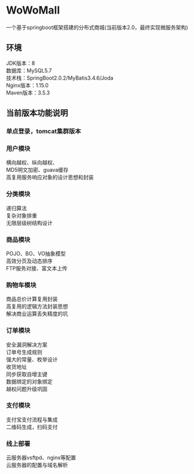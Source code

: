 # WoWoMall
一个基于springboot框架搭建的分布式商城(当前版本2.0，最终实现微服务架构)

<h2>环境</h2>
JDK版本：8<br/>
数据库：MySQL5.7<br/>
技术栈：SpringBoot2.0.2/MyBatis3.4.6/Joda<br/>
Nginx版本：1.15.0<br/>
Maven版本：3.5.3<br/>

<h2>当前版本功能说明</h2>
<h3>单点登录，tomcat集群版本</h3>

<h3>用户模块</h3>
横向越权、纵向越权、<br/>
MD5明文加密、guava缓存<br/>
高复用服务响应对象的设计思想和封装<br/>

<h3>分类模块</h3>
递归算法<br/>
复杂对象排重<br/>
无限层级树结构设计<br/>

<h3>商品模块</h3>
POJO、BO、VO抽象模型<br/>
高效分页及动态排序<br/>
FTP服务对接、富文本上传<br/>

<h3>购物车模块</h3>
商品总价计算复用封装<br/>
高复用的逻辑方法封装思想<br/>
解决商业运算丢失精度的坑<br/>

<h3>订单模块</h3>
安全漏洞解决方案<br/>
订单号生成规则<br/>
强大的常量、枚举设计<br/>
收货地址<br/>
同步获取自增主键<br/>
数据绑定的对象绑定<br/>
越权问题升级巩固<br/>

<h3>支付模块</h3>
支付宝支付流程与集成<br/>
二维码生成，扫码支付<br/>

<h3>线上部署</h3>
云服务器vsftpd、nginx等配置<br/>
云服务器的配置与域名解析<br/>
